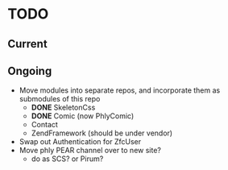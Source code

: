 TODO
====

## Current

## Ongoing

* Move modules into separate repos, and incorporate them as submodules of this
  repo
  * **DONE** SkeletonCss
  * **DONE** Comic (now PhlyComic)
  * Contact
  * ZendFramework (should be under vendor)
* Swap out Authentication for ZfcUser
* Move phly PEAR channel over to new site?
  * do as SCS? or Pirum?
